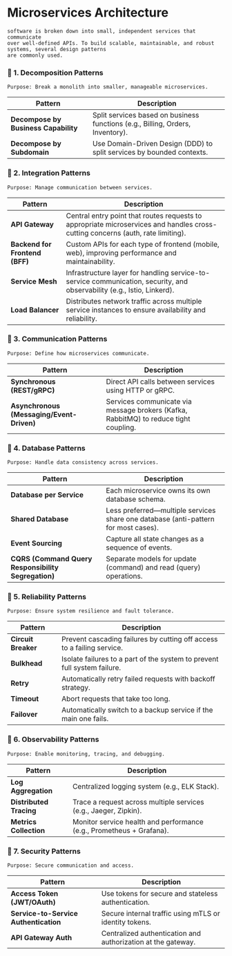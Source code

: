 # Microservices Architecture
    software is broken down into small, independent services that communicate 
    over well-defined APIs. To build scalable, maintainable, and robust systems, several design patterns 
    are commonly used.

### 🧱 1. Decomposition Patterns
    Purpose: Break a monolith into smaller, manageable microservices.
| Pattern                              | Description                                                                    |
| ------------------------------------ | ------------------------------------------------------------------------------ |
| **Decompose by Business Capability** | Split services based on business functions (e.g., Billing, Orders, Inventory). |
| **Decompose by Subdomain**           | Use Domain-Driven Design (DDD) to split services by bounded contexts.          |

### 🔁 2. Integration Patterns
    Purpose: Manage communication between services.
| Pattern                        | Description                                                                                                                    |
|--------------------------------|--------------------------------------------------------------------------------------------------------------------------------|
| **API Gateway**                | Central entry point that routes requests to appropriate microservices and handles cross-cutting concerns (auth, rate limiting). |
| **Backend for Frontend (BFF)** | Custom APIs for each type of frontend (mobile, web), improving performance and maintainability.                                |
| **Service Mesh**               | Infrastructure layer for handling service-to-service communication, security, and observability (e.g., Istio, Linkerd).        |
| **Load Balancer** 	            | Distributes network traffic across multiple service instances to ensure availability and reliability.                          |

### 📡 3. Communication Patterns
    Purpose: Define how microservices communicate.

| Pattern                                   | Description                                                                          |
| ----------------------------------------- | ------------------------------------------------------------------------------------ |
| **Synchronous (REST/gRPC)**               | Direct API calls between services using HTTP or gRPC.                                |
| **Asynchronous (Messaging/Event-Driven)** | Services communicate via message brokers (Kafka, RabbitMQ) to reduce tight coupling. |


### 💾 4. Database Patterns
    Purpose: Handle data consistency across services.

| Pattern                                             | Description                                                                        |
| --------------------------------------------------- | ---------------------------------------------------------------------------------- |
| **Database per Service**                            | Each microservice owns its own database schema.                                    |
| **Shared Database**                                 | Less preferred—multiple services share one database (anti-pattern for most cases). |
| **Event Sourcing**                                  | Capture all state changes as a sequence of events.                                 |
| **CQRS (Command Query Responsibility Segregation)** | Separate models for update (command) and read (query) operations.                  |


### 🔄 5. Reliability Patterns
    Purpose: Ensure system resilience and fault tolerance.
| Pattern             | Description                                                              |
| ------------------- | ------------------------------------------------------------------------ |
| **Circuit Breaker** | Prevent cascading failures by cutting off access to a failing service.   |
| **Bulkhead**        | Isolate failures to a part of the system to prevent full system failure. |
| **Retry**           | Automatically retry failed requests with backoff strategy.               |
| **Timeout**         | Abort requests that take too long.                                       |
| **Failover**        | Automatically switch to a backup service if the main one fails.          |

### 🧩 6. Observability Patterns
    Purpose: Enable monitoring, tracing, and debugging.
| Pattern                 | Description                                                          |
| ----------------------- | -------------------------------------------------------------------- |
| **Log Aggregation**     | Centralized logging system (e.g., ELK Stack).                        |
| **Distributed Tracing** | Trace a request across multiple services (e.g., Jaeger, Zipkin).     |
| **Metrics Collection**  | Monitor service health and performance (e.g., Prometheus + Grafana). |

### 🔐 7. Security Patterns
    Purpose: Secure communication and access.
| Pattern                               | Description                                                  |
| ------------------------------------- | ------------------------------------------------------------ |
| **Access Token (JWT/OAuth)**          | Use tokens for secure and stateless authentication.          |
| **Service-to-Service Authentication** | Secure internal traffic using mTLS or identity tokens.       |
| **API Gateway Auth**                  | Centralized authentication and authorization at the gateway. |










